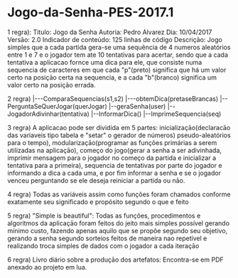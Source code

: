 # Jogo-da-Senha-PES-2017.1

1 regra): Titulo: Jogo da Senha
        Autoria: Pedro Alvarez
        Dia: 10/04/2017
        Versāo: 2.0
        Indicador de conteúdo: 125 linhas de código
        Descriçāo: Jogo simples que a cada partida gera-se uma sequência de 4 numeros aleatórios entre 1 e 7 e o jogador tem ate
 10 tentativas para acertar, sendo que a cada tentativa a aplicacao fornce uma dica para ele, que consiste numa sequencia de
 caracteres em que cada "p"(preto) significa que há um valor certo na posiçāo certa na sequencia, e a cada "b"(branco) significa
 um valor certo na posiçāo errada. 
 
  2 regra) |---ComparaSequencias(s1,s2)
          |---obtemDica(pretaseBrancas)
          |-- PerguntaSeQuerJogar(querJogar)
          |--geraSenha(user)
          |--JogadorAdivinhar(tentativa)
          |--InformarDica()
          |--ImprimeSequencia(seq)
         
3 regra) A aplicacao pode ser dividida em 5 partes: inicializaçāo(declaracāo das variaveis tipo tabela e "setar" o gerador de números)
pseudo-aleatórios para o tempo), modularizaçāo(programar as funções primárias a serem utilizadas na aplicaçāo), começo do jogo(gerar 
a senha a ser adivinhada, imprimir mensagem para o jogador no começo da partida e inicializar a tentativa para a primeira), sequencia de tentativas
por parte do jogador e informando a dica a cada uma, e por fim informar a senha e se o jogador venceu perguntando se ele deseja reiniciar
a partida ou nāo.

4 regra) Todas as variáveis assim como funções foram chamados conforme exatamente seu significado e propósito segundo o que e feito

5 regra) "Simple is beautiful": Todas as funções, procedimentos e algoritmos da aplicaçāo foram feitos do jeito mais simples possível gerando mínimo custo, fazendo apenas aquilo que se propõe segundo seu objetivo, gerando a senha segundo sorteios feitos de maneira nao repetível e realizando troca simples de dados com o jogador a cada iteraçāo

6 regra) Livro diário sobre a produçāo dos artefatos: Encontra-se em PDF anexado ao projeto em lua.


          
